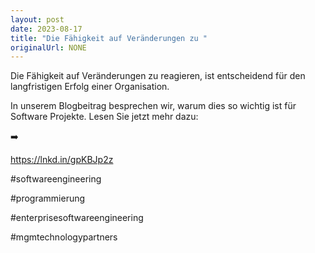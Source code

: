 ```yaml
---
layout: post
date: 2023-08-17
title: "Die Fähigkeit auf Veränderungen zu "
originalUrl: NONE
---
```


Die Fähigkeit auf Veränderungen zu reagieren, ist entscheidend für den langfristigen Erfolg einer Organisation.

In unserem Blogbeitrag besprechen wir, warum dies so wichtig ist für Software Projekte. Lesen Sie jetzt mehr dazu:

➡️

https://lnkd.in/gpKBJp2z

#softwareengineering

#programmierung

#enterprisesoftwareengineering

#mgmtechnologypartners